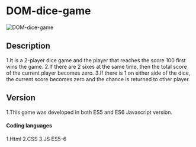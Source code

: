 # DOM-dice-game
![DOM-dice-game](https://user-images.githubusercontent.com/49373485/97078752-de012380-160b-11eb-8769-6c3c13fbfa51.gif)

## Description
1.It is a 2-player dice game and the player that reaches the score 100 first wins the game.
2.If there are 2 sixes at the same time, then the total score of the current player becomes zero.
3.If there is 1 on either side of the dice, the current score becomes zero and the chance is returned 
  to other player.
  
## Version
1.This game was developed in both ES5 and ES6 Javascript version.

#### Coding languages
1.Html
2.CSS
3.JS ES5-6
